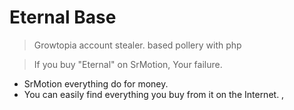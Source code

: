 # Eternal Base
> Growtopia account stealer. based pollery with php

> If you buy "Eternal" on SrMotion, Your failure.
- SrMotion everything do for money.
- You can easily find everything you buy from it on the Internet.
,
